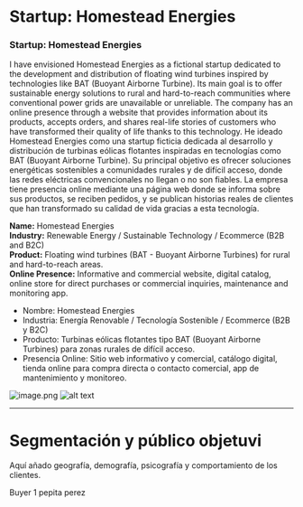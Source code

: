 # **Startup: Homestead Energies**
### **Startup: Homestead Energies**

I have envisioned Homestead Energies as a fictional startup dedicated to the development and distribution of floating wind turbines inspired by technologies like BAT (Buoyant Airborne Turbine). Its main goal is to offer sustainable energy solutions to rural and hard-to-reach communities where conventional power grids are unavailable or unreliable. The company has an online presence through a website that provides information about its products, accepts orders, and shares real-life stories of customers who have transformed their quality of life thanks to this technology.
He ideado Homestead Energies como una startup ficticia dedicada al desarrollo y distribución de turbinas eólicas flotantes inspiradas en tecnologías como BAT (Buoyant Airborne Turbine). Su principal objetivo es ofrecer soluciones energéticas sostenibles a comunidades rurales y de difícil acceso, donde las redes eléctricas convencionales no llegan o no son fiables. La empresa tiene presencia online mediante una página web donde se informa sobre sus productos, se reciben pedidos, y se publican historias reales de clientes que han transformado su calidad de vida gracias a esta tecnología.

**Name:** Homestead Energies  
**Industry:** Renewable Energy / Sustainable Technology / Ecommerce (B2B and B2C)  
**Product:** Floating wind turbines (BAT - Buoyant Airborne Turbines) for rural and hard-to-reach areas.  
**Online Presence:** Informative and commercial website, digital catalog, online store for direct purchases or commercial inquiries, maintenance and monitoring app.
- Nombre: Homestead Energies 
- Industria: Energía Renovable / Tecnología Sostenible / Ecommerce (B2B y B2C)
- Producto: Turbinas eólicas flotantes tipo BAT (Buoyant Airborne Turbines) para zonas rurales de difícil acceso.
- Presencia Online: Sitio web informativo y comercial, catálogo digital, tienda online para compra directa o contacto comercial, app de mantenimiento y monitoreo.

![image.png](attachment:d7dee8df-60b3-484e-9543-f52f7fe25135:f584222e-d279-415f-89b4-8f95913b19da.png)
![alt text](bighero6bat.png)

---
# Segmentación y público objetuvi

Aquí añado geografía, demografía, psicografía y comportamiento de los clientes.

Buyer 1 pepita perez